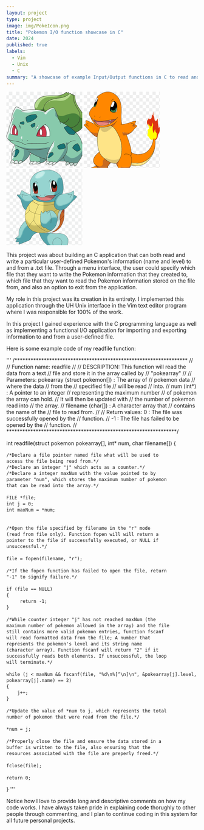 ```yaml
---
layout: project
type: project
image: img/PokeIcon.png
title: "Pokemon I/O function showcase in C"
date: 2024
published: true
labels:
  - Vim
  - Unix
  - C
summary: "A showcase of example Input/Output functions in C to read and write data from a .txt file."
---
```


<div class="text-center p-4">
  <img width="200px" src="../img/bulbasaur.png" class="img-thumbnail" >
  <img width="200px" src="../img/charmander.png" class="img-thumbnail" >
  <img width="200px" src="../img/squirtle.png" class="img-thumbnail" >
</div>

This project was about building an C application that can both read and write a particular user-defined Pokemon's information (name and level) to and from a .txt file. Through a menu interface, the user could specify which file that they want to write the Pokemon information that they created to, which file that they want to read the Pokemon information stored on the file from, and also an option to exit from the application.  

My role in this project was its creation in its entirety. I implemented this application through the UH Unix interface in the Vim text editor program where I was responsible for 100% of the work. 

In this project I gained experience with the C programming language as well as implementing a functional I/O application for importing and exporting information to and from a user-defined file. 

Here is some example code of my readfile function:

'''
/*****************************************************************
//
//  Function name: readfile
//
//  DESCRIPTION:   This function will read the data from a text
//                 file and store it in the array called by
//                 "pokearray"
//
//  Parameters:    pokearray (struct pokemon[]) : The array of
//                                                pokemon data
//                                                where the data
//                                                from the
//                                                specified file
//                                                will be read
//                                                into.
//                 num (int*) : A pointer to an integer
//                              representing the maximum number
//                              of pokemon the array can hold.
//                              It will then be updated with
//                              the number of pokemon read into
//                              the array.
//                 filename (char[]) : A character array that
//                                     contains the name of the
//                                     file to read from.
//
//  Return values:  0 : The file was successfully opened by the
//                      function.
//                 -1 : The file has failed to be opened by the
//                      function.
//
****************************************************************/

int readfile(struct pokemon pokearray[], int* num, char filename[])
{

    /*Declare a file pointer named file what will be used to
    access the file being read from.*/
    /*Declare an integer "j" which acts as a counter.*/
    /*Declare a integer maxNum with the value pointed to by
    parameter "num", which stores the maximum number of pokemon
    that can be read into the array.*/

    FILE *file;
    int j = 0;
    int maxNum = *num;

 
    /*Open the file specified by filename in the "r" mode
    (read from file only). Function fopen will will return a
    pointer to the file if successfully executed, or NULL if
    unsuccessful.*/

    file = fopen(filename, "r");

    /*If the fopen function has failed to open the file, return
    "-1" to signify failure.*/

    if (file == NULL)
    {
         return -1;
    }

    /*While counter integer "j" has not reached maxNum (the
    maximum number of pokemon allowed in the array) and the file
    still contains more valid pokemon entries, function fscanf
    will read formatted data from the file; A number that
    represents the pokemon's level and its string name
    (character array). Function fscanf will return "2" if it
    successfully reads both elements. If unsuccessful, the loop
    will terminate.*/

    while (j < maxNum && fscanf(file, "%d\n%[^\n]\n", &pokearray[j].level, pokearray[j].name) == 2)
    {
        j++;
    }

    /*Update the value of *num to j, which represents the total
    number of pokemon that were read from the file.*/

    *num = j;

    /*Properly close the file and ensure the data stored in a
    buffer is written to the file, also ensuring that the
    resources associated with the file are preperly freed.*/

    fclose(file);

    return 0;
}
'''

Notice how I love to provide long and descriptive comments on how my code works. I have always taken pride in explaining code thorughly to other people through commenting, and I plan to continue coding in this system for all future personal projects. 

